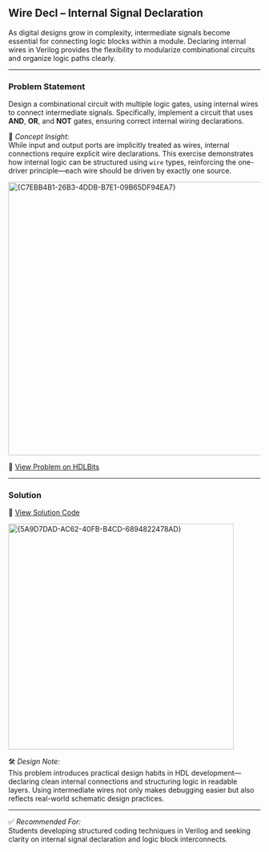 ## Wire Decl – Internal Signal Declaration

As digital designs grow in complexity, intermediate signals become essential for connecting logic blocks within a module. Declaring internal wires in Verilog provides the flexibility to modularize combinational circuits and organize logic paths clearly.

---

### Problem Statement  
Design a combinational circuit with multiple logic gates, using internal wires to connect intermediate signals. Specifically, implement a circuit that uses **AND**, **OR**, and **NOT** gates, ensuring correct internal wiring declarations.

📘 *Concept Insight:*  
While input and output ports are implicitly treated as wires, internal connections require explicit wire declarations. This exercise demonstrates how internal logic can be structured using `wire` types, reinforcing the one-driver principle—each wire should be driven by exactly one source.

<img width="545" alt="{C7EBB4B1-26B3-4DDB-B7E1-09B65DF94EA7}" src="https://github.com/user-attachments/assets/5cdccbcb-d59f-4700-9e00-6664042e90de" />

🔗 [View Problem on HDLBits](https://hdlbits.01xz.net/wiki/Wire_decl)

---

### Solution  
📄 [View Solution Code](https://github.com/EswarAdithya011/HDLBits/blob/main/Problem%20Sets/2.%20Verilog%20Language/2.1%20Basics/2.1.7%20Declaring%20wires/Declaring%20wires.v)

<img width="450" alt="{5A9D7DAD-AC62-40FB-B4CD-6894822478AD}" src="https://github.com/user-attachments/assets/48026f4b-9a28-42e4-a232-44e04139f45e" />

🛠 *Design Note:*  
This problem introduces practical design habits in HDL development—declaring clean internal connections and structuring logic in readable layers. Using intermediate wires not only makes debugging easier but also reflects real-world schematic design practices.

---

✅ *Recommended For:*  
Students developing structured coding techniques in Verilog and seeking clarity on internal signal declaration and logic block interconnects.
